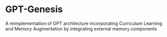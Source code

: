 # GPT-Genesis
A reimplementation of GPT architecture incorporating Curriculum Learning and Memory Augmentation by integrating external memory components
